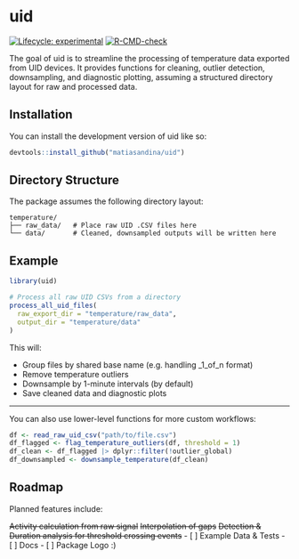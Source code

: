 
<!-- README.md is generated from README.Rmd. Please edit that file -->

# uid

<!-- badges: start -->

[![Lifecycle:
experimental](https://img.shields.io/badge/lifecycle-experimental-orange.svg)](https://lifecycle.r-lib.org/articles/stages.html#experimental)
[![R-CMD-check](https://github.com/matiasandina/uid/actions/workflows/R-CMD-check.yaml/badge.svg)](https://github.com/matiasandina/uid/actions/workflows/R-CMD-check.yaml)
<!-- badges: end -->

The goal of uid is to streamline the processing of temperature data
exported from UID devices. It provides functions for cleaning, outlier
detection, downsampling, and diagnostic plotting, assuming a structured
directory layout for raw and processed data.

## Installation

You can install the development version of uid like so:

``` r
devtools::install_github("matiasandina/uid")
```

## Directory Structure

The package assumes the following directory layout:

    temperature/
    ├── raw_data/   # Place raw UID .CSV files here
    └── data/       # Cleaned, downsampled outputs will be written here

## Example

``` r
library(uid)

# Process all raw UID CSVs from a directory
process_all_uid_files(
  raw_export_dir = "temperature/raw_data",
  output_dir = "temperature/data"
)
```

This will:

- Group files by shared base name (e.g. handling \_1_of_n format)
- Remove temperature outliers
- Downsample by 1-minute intervals (by default)
- Save cleaned data and diagnostic plots

------------------------------------------------------------------------

You can also use lower-level functions for more custom workflows:

``` r
df <- read_raw_uid_csv("path/to/file.csv")
df_flagged <- flag_temperature_outliers(df, threshold = 1)
df_clean <- df_flagged |> dplyr::filter(!outlier_global)
df_downsampled <- downsample_temperature(df_clean)
```

## Roadmap

Planned features include:

~~Activity calculation from raw signal~~ ~~Interpolation of gaps~~
~~Detection & Duration analysis for threshold crossing events~~ - \[ \]
Example Data & Tests - \[ \] Docs - \[ \] Package Logo :)
